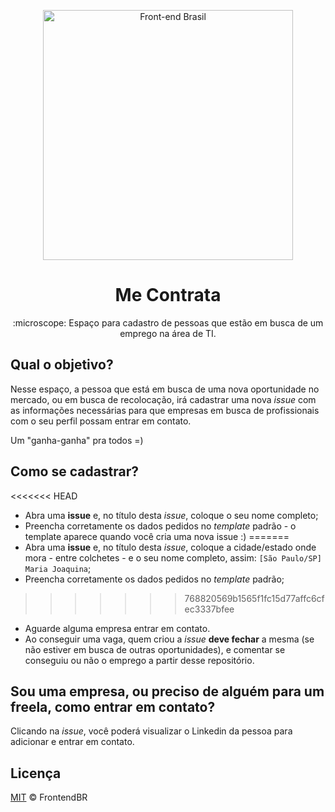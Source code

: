 <p align="center">
<img src="https://github.com/frontendbr/brand/blob/master/src/png/logo-600px--horizontal--color.png" width="400" alt="Front-end Brasil">
</p>
<h1 align="center">Me Contrata</h1>
<p align="center">:microscope: Espaço para cadastro de pessoas que estão em busca de um emprego na área de TI.</p>

## Qual o objetivo?

Nesse espaço, a pessoa que está em busca de uma nova oportunidade no mercado,
ou em busca de recolocação, irá cadastrar uma nova _issue_ com as informações
necessárias para que empresas em busca de profissionais com o seu perfil
possam entrar em contato.

Um "ganha-ganha" pra todos =)

## Como se cadastrar?

<<<<<<< HEAD
- Abra uma **issue** e, no título  desta _issue_, coloque o seu nome completo;
- Preencha corretamente os dados pedidos no _template_ padrão - o template aparece quando você cria uma nova issue :)
=======
- Abra uma **issue** e, no título  desta _issue_, coloque a cidade/estado onde mora -
entre colchetes - e o seu nome completo, assim: `[São Paulo/SP] Maria Joaquina`;
- Preencha corretamente os dados pedidos no _template_ padrão;
>>>>>>> 768820569b1565f1fc15d77affc6cfec3337bfee
- Aguarde alguma empresa entrar em contato.
- Ao conseguir uma vaga, quem criou a _issue_ **deve fechar** a mesma
(se não estiver em busca de outras oportunidades), e comentar se conseguiu
ou não o emprego a partir desse repositório.

## Sou uma empresa, ou preciso de alguém para um freela, como entrar em contato?

Clicando na _issue_, você poderá visualizar o Linkedin da pessoa
para adicionar e entrar em contato.

## Licença

[MIT](/LICENSE) &copy; FrontendBR
